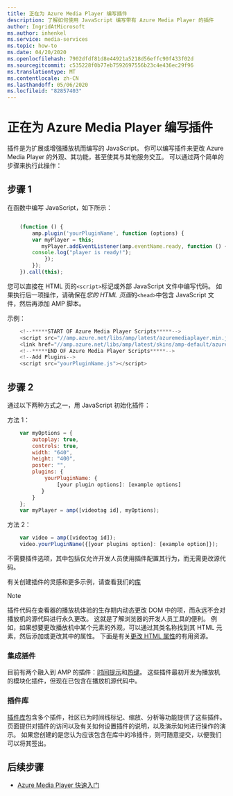 ```yaml
---
title: 正在为 Azure Media Player 编写插件
description: 了解如何使用 JavaScript 编写带有 Azure Media Player 的插件
author: IngridAtMicrosoft
ms.author: inhenkel
ms.service: media-services
ms.topic: how-to
ms.date: 04/20/2020
ms.openlocfilehash: 7902dfdf81d8e44921a5218d56effc90f433f02d
ms.sourcegitcommit: c535228f0b77eb7592697556b23c4e436ec29f96
ms.translationtype: MT
ms.contentlocale: zh-CN
ms.lasthandoff: 05/06/2020
ms.locfileid: "82857403"
---
```

# <a name="writing-plugins-for-azure-media-player"></a>正在为 Azure Media Player 编写插件 #

插件是为扩展或增强播放机而编写的 JavaScript。 你可以编写插件来更改 Azure Media Player 的外观、其功能，甚至使其与其他服务交互。 可以通过两个简单的步骤来执行此操作：

## <a name="step-1"></a>步骤 1 ##

在函数中编写 JavaScript，如下所示：

```javascript

    (function () {
        amp.plugin('yourPluginName', function (options) {
        var myPlayer = this;
           myPlayer.addEventListener(amp.eventName.ready, function () {
        console.log("player is ready!");
            });
        });
    }).call(this);
```

您可以直接在 HTML 页的`<script>`标记或外部 JavaScript 文件中编写代码。 如果执行后一项操作，请确保在*您的 HTML 页面*的`<head>`中包含 JavaScript 文件，然后再添加 AMP 脚本。

示例：

```javascript
    <!--*****START OF Azure Media Player Scripts*****-->
    <script src="//amp.azure.net/libs/amp/latest/azuremediaplayer.min.js"></script>
    <link href="//amp.azure.net/libs/amp/latest/skins/amp-default/azuremediaplayer.min.css" rel="stylesheet">
    <!--*****END OF Azure Media Player Scripts*****-->
    <!--Add Plugins-->
    <script src="yourPluginName.js"></script>
```

## <a name="step-2"></a>步骤 2 ##
通过以下两种方式之一，用 JavaScript 初始化插件：

方法 1：

```javascript
    var myOptions = {
        autoplay: true,
        controls: true,
        width: "640",
        height: "400",
        poster: "",
        plugins: {
            yourPluginName: {
                [your plugin options]: [example options]
           }
        }
    };     
    var myPlayer = amp([videotag id], myOptions);
```

方法 2：

```javascript
    var video = amp([videotag id]);
    video.yourPluginName({[your plugins option]: [example option]});
```

不需要插件选项，其中包括仅允许开发人员使用插件配置其行为，而无需更改源代码。

有关创建插件的灵感和更多示例，请查看我们的[库](azure-media-player-plugin-gallery.md)

>[!NOTE]
> 插件代码在查看器的播放机体验的生存期内动态更改 DOM 中的项，而永远不会对播放机的源代码进行永久更改。 这就是了解浏览器的开发人员工具的便利。 例如，如果想要更改播放机中某个元素的外观，可以通过其类名称找到其 HTML 元素，然后添加或更改其中的属性。 下面是有关[更改 HTML 属性](http://www.w3schools.com/js/js_htmldom_html.asp)的有用资源。

### <a name="integrated-plugins"></a>集成插件 ###

 目前有两个融入到 AMP 的插件：[时间提示](http://sr-test.azurewebsites.net/Tests/Plugin%20Gallery/plugins/timetip/example.html)和[热键](http://sr-test.azurewebsites.net/Tests/Plugin%20Gallery/plugins/hotkeys/example.html)。 这些插件最初开发为播放机的模块化插件，但现在已包含在播放机源代码中。

### <a name="plugin-gallery"></a>插件库 ###

[插件库](https://aka.ms/ampplugins)包含多个插件，社区已为时间线标记、缩放、分析等功能提供了这些插件。 页面提供对插件的访问以及有关如何设置插件的说明，以及演示如何进行操作的演示。 如果您创建的是您认为应该包含在库中的冷插件，则可随意提交，以便我们可以将其签出。

## <a name="next-steps"></a>后续步骤 ##

- [Azure Media Player 快速入门](azure-media-player-quickstart.md)
